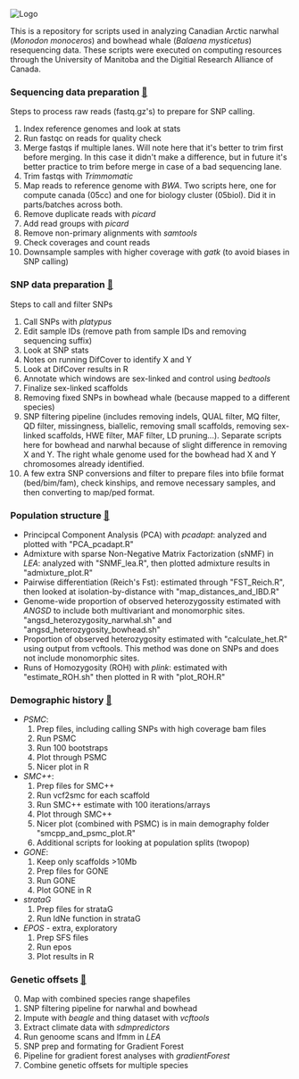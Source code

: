 ![Logo](https://github.com/edegreef/arctic-whales-resequencing/assets/49288304/21b4781f-a1cc-4a05-8703-51f74cafbdb3)

This is a repository for scripts used in analyzing Canadian Arctic narwhal (*Monodon monoceros*) and bowhead whale (*Balaena mysticetus*) resequencing data. These scripts were executed on computing resources through the University of Manitoba and the Digitial Research Alliance of Canada. 

### Sequencing data preparation [:file_folder:](https://github.com/edegreef/arctic-whales-resequencing/tree/main/sequence_data_prep)
Steps to process raw reads (fastq.gz's) to prepare for SNP calling.
01. Index reference genomes and look at stats
02. Run fastqc on reads for quality check
03. Merge fastqs if multiple lanes. Will note here that it's better to trim first before merging. In this case it didn't make a difference, but in future it's better practice to trim before merge in case of a bad sequencing lane.
04. Trim fastqs with *Trimmomatic*
05. Map reads to reference genome with *BWA*. Two scripts here, one for compute canada (05cc) and one for biology cluster (05biol). Did it in parts/batches across both.
06. Remove duplicate reads with *picard*
07. Add read groups with *picard*
08. Remove non-primary alignments with *samtools*
09. Check coverages and count reads
10. Downsample samples with higher coverage with *gatk* (to avoid biases in SNP calling)


### SNP data preparation [:file_folder:](https://github.com/edegreef/arctic-whales-resequencing/tree/main/snps_prep)
Steps to call and filter SNPs
01. Call SNPs with *platypus*
02. Edit sample IDs (remove path from sample IDs and removing sequencing suffix)
03. Look at SNP stats
04. Notes on running DifCover to identify X and Y
05. Look at DifCover results in R
06. Annotate which windows are sex-linked and control using *bedtools*
07. Finalize sex-linked scaffolds
08. Removing fixed SNPs in bowhead whale (because mapped to a different species)
09. SNP filtering pipeline (includes removing indels, QUAL filter, MQ filter, QD filter, missingness, biallelic, removing small scaffolds, removing sex-linked scaffolds, HWE filter, MAF filter, LD pruning...). Separate scripts here for bowhead and narwhal because of slight difference in removing X and Y. The right whale genome used for the bowhead had X and Y chromosomes already identified.
10. A few extra SNP conversions and filter to prepare files into bfile format (bed/bim/fam), check kinships, and remove necessary samples, and then converting to map/ped format.


### Population structure [:file_folder:](https://github.com/edegreef/arctic-whales-resequencing/tree/main/pop_structure)
* Principcal Component Analysis (PCA) with *pcadapt*: analyzed and plotted with "PCA_pcadapt.R"
* Admixture with sparse Non-Negative Matrix Factorization (sNMF) in *LEA*: analyzed with "SNMF_lea.R", then plotted admixture results in "admixture_plot.R"
* Pairwise differentiation (Reich's Fst): estimated through "FST_Reich.R", then looked at isolation-by-distance with "map_distances_and_IBD.R"
* Genome-wide proportion of observed heterozygossity estimated with *ANGSD* to include both multivariant and monomorphic sites. "angsd_heterozygosity_narwhal.sh" and "angsd_heterozygosity_bowhead.sh"
* Proportion of observed heterozygosity estimated with "calculate_het.R" using output from vcftools. This method was done on SNPs and does not include monomorphic sites.
* Runs of Homozygosity (ROH) with *plink*: estimated with "estimate_ROH.sh" then plotted in R with "plot_ROH.R"
  
### Demographic history [:file_folder:](https://github.com/edegreef/arctic-whales-resequencing/tree/main/demography)
* *PSMC*:
  1. Prep files, including calling SNPs with high coverage bam files
  2. Run PSMC
  3. Run 100 bootstraps
  4. Plot through PSMC
  5. Nicer plot in R
* *SMC++*:
  1. Prep files for SMC++
  2. Run vcf2smc for each scaffold
  3. Run SMC++ estimate with 100 iterations/arrays
  4. Plot through SMC++
  5. Nicer plot (combined with PSMC) is in main demography folder "smcpp_and_psmc_plot.R"
  6. Additional scripts for looking at population splits (twopop)
* *GONE*:
  1. Keep only scaffolds >10Mb
  2. Prep files for GONE
  3. Run GONE
  4. Plot GONE in R
* *strataG*
  1. Prep files for strataG
  2. Run ldNe function in strataG
* *EPOS* - extra, exploratory
  1. Prep SFS files
  2. Run epos
  3. Plot results in R

### Genetic offsets [:file_folder:](https://github.com/edegreef/arctic-whales-resequencing/tree/main/genetic_offsets)
00. Map with combined species range shapefiles
01. SNP filtering pipeline for narwhal and bowhead
02. Impute with *beagle* and thing dataset with *vcftools*
03. Extract climate data with *sdmpredictors*
04. Run genoome scans and lfmm in *LEA*
05. SNP prep and formating for Gradient Forest
06. Pipeline for gradient forest analyses with *gradientForest*
07. Combine genetic offsets for multiple species
